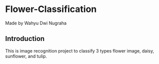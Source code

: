 # **Flower-Classification**
Made by Wahyu Dwi Nugraha

## **Introduction**
This is image recognition project to classify 3 types flower image, daisy, sunflower, and tulip. 
